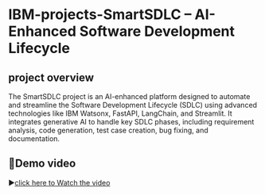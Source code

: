 # IBM-projects-SmartSDLC – AI-Enhanced Software Development Lifecycle
## project overview
The SmartSDLC project is an AI-enhanced platform designed to automate and streamline the Software Development Lifecycle (SDLC) using advanced technologies like IBM Watsonx, FastAPI, LangChain, and Streamlit. It integrates generative AI to handle key SDLC phases, including requirement analysis, code generation, test case creation, bug fixing, and documentation.

## 🎥Demo video
▶[click here to Watch the video](https://drive.google.com/file/d/1d-lJEOEUX1SYf4p9nbn9djnVkVntV7QX/view?usp=drivesdk)
